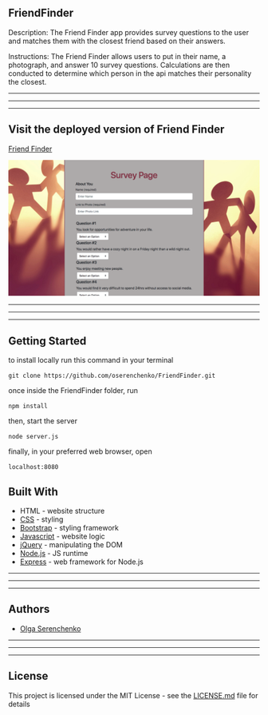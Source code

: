 ## FriendFinder
Description: The Friend Finder app provides survey questions to the user and matches them with the closest friend based on their answers. 

Instructions: The Friend Finder allows users to put in their name, a photograph, and answer 10 survey questions. Calculations are then conducted to determine which person in the api matches their personality the closest. 

______________
______________
______________
## Visit the deployed version of Friend Finder
[Friend Finder](https://hidden-brushlands-29323.herokuapp.com//)

![homepage](friendFinder.png)

______________
______________
______________

## Getting Started
to install locally run this command in your terminal
```
git clone https://github.com/oserenchenko/FriendFinder.git
```
once inside the FriendFinder folder, run
```
npm install
```
then, start the server 
```
node server.js
```
finally, in your preferred web browser, open 
```
localhost:8080
```

## Built With
* HTML - website structure
* [CSS](https://css-tricks.com/) - styling
* [Bootstrap](https://getbootstrap.com/) - styling framework
* [Javascript](https://www.javascript.com/) - website logic
* [jQuery](https://jquery.com/) - manipulating the DOM
* [Node.js](https://nodejs.org/en/) - JS runtime
* [Express](https://expressjs.com/) - web framework for Node.js

______________
______________
______________
## Authors
* [Olga Serenchenko](https://github.com/oserenchenko)

______________
______________
______________
## License
This project is licensed under the MIT License - see the [LICENSE.md](LICENSE.md) file for details
